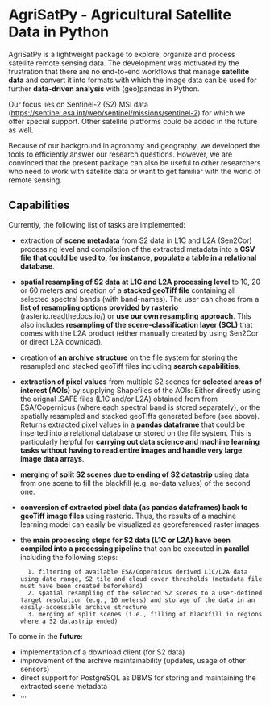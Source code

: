 # AgriSatPy - Agricultural Satellite Data in Python

AgriSatPy is a lightweight package to explore, organize and process satellite remote sensing data. The development was motivated by the frustration that there are no end-to-end workflows that manage **satellite data** and convert it into formats with which the image data can be used for further **data-driven analysis** with (geo)pandas in Python. 

Our focus lies on Sentinel-2 (S2) MSI data (https://sentinel.esa.int/web/sentinel/missions/sentinel-2) for which we offer special support. Other satellite platforms could be added in the future as well.

Because of our background in agronomy and geography, we developed the tools to efficiently answer our research questions. However, we are convinced that the present package can also be useful to other researchers who need to work with satellite data or want to get familiar with the world of remote sensing.

## Capabilities

Currently, the following list of tasks are implemented:

- extraction of **scene metadata** from S2 data in L1C and L2A (Sen2Cor) processing level and compilation of the extracted metadata into a **CSV file that could be used to, for instance, populate a table in a relational database**.


- **spatial resampling of S2 data at L1C and L2A processing level** to 10, 20 or 60 meters and creation of a **stacked geoTiff file** containing all selected spectral bands (with band-names). The user can chose from a **list of resampling options provided by rasterio** (rasterio.readthedocs.io/) or **use our own resampling approach**. This also includes **resampling of the scene-classification layer (SCL)** that comes with the L2A product (either manually created by using Sen2Cor or direct L2A download).


- creation of **an archive structure** on the file system for storing the resampled and stacked geoTiff files including **search capabilities**.


- **extraction of pixel values** from multiple S2 scenes for **selected areas of interest (AOIs)** by supplying Shapefiles of the AOIs: Either directly using the orignal .SAFE files (L1C and/or L2A) obtained from from ESA/Copernicus (where each spectral band is stored separately), or the spatially resampled and stacked geoTiffs generated before (see above). Returns extracted pixel values in a **pandas dataframe** that could be inserted into a relational database or stored on the file system. This is particularly helpful for **carrying out data science and machine learning tasks without having to read entire images and handle very large image data arrays**.


- **merging of split S2 scenes due to ending of S2 datastrip** using data from one scene to fill the blackfill (e.g. no-data values) of the second one.


- **conversion of extracted pixel data (as pandas dataframes) back to geoTiff image files** using rasterio. Thus, the results of a machine learning model can easily be visualized as georeferenced raster images.


- the **main processing steps for S2 data (L1C or L2A) have been compiled into a processing pipeline** that can be executed in **parallel** including the following steps:

		1. filtering of available ESA/Copernicus derived L1C/L2A data using date range, S2 tile and cloud cover thresholds (metadata file must have been created beforehand)
		2. spatial resampling of the selected S2 scenes to a user-defined target resolution (e.g., 10 meters) and storage of the data in an easily-accessible archive structure
		3. merging of split scenes (i.e., filling of blackfill in regions where a S2 datastrip ended)

To come in the **future**:

- implementation of a download client (for S2 data)
- improvement of the archive maintainability (updates, usage of other sensors)
- direct support for PostgreSQL as DBMS for storing and maintaining the extracted scene metadata
- ...




